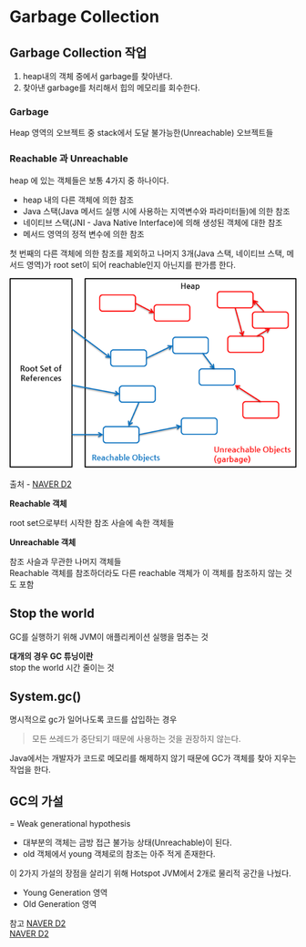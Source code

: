 # Garbage Collection

## Garbage Collection 작업

1. heap내의 객체 중에서 garbage를 찾아낸다.
2. 찾아낸 garbage를 처리해서 힙의 메모리를 회수한다.

### Garbage

Heap 영역의 오브젝트 중 stack에서 도달 불가능한(Unreachable) 오브젝트들

### Reachable 과 Unreachable

heap 에 있는 객체들은 보통 4가지 중 하나이다.

- heap 내의 다른 객체에 의한 참조
- Java 스택(Java 메서드 실행 시에 사용하는 지역변수와 파라미터들)에 의한 참조
- 네이티브 스택(JNI - Java Native Interface)에 의해 생성된 객체에 대한 참조
- 메서드 영역의 정적 변수에 의한 참조

첫 번째의 다른 객체에 의한 참조를 제외하고 나머지 3개(Java 스택, 네이티브 스택, 메서드 영역)가 root set이 되어 reachable인지 아닌지를 판가름 한다.

![reachable](../image/gc/reachable.png)

출처 - 
[NAVER D2](https://d2.naver.com/helloworld/329631)

**Reachable 객체**

root set으로부터 시작한 참조 사슬에 속한 객체들

**Unreachable 객체**

참조 사슬과 무관한 나머지 객체들  
Reachable 객체를 참조하더라도 다른 reachable 객체가 이 객체를 참조하지 않는 것도 포함

## Stop the world

GC를 실행하기 위해 JVM이 애플리케이션 실행을 멈추는 것

**대개의 경우 GC 튜닝이란**   
stop the world 시간 줄이는 것

## System.gc()

명시적으로 gc가 일어나도록 코드를 삽입하는 경우

> 모든 쓰레드가 중단되기 때문에 사용하는 것을 권장하지 않는다.

Java에서는 개발자가 코드로 메모리를 해제하지 않기 때문에 GC가 객체를 찾아 지우는 작업을 한다.

## GC의 가설

= Weak generational hypothesis

- 대부분의 객체는 금방 접근 불가능 상태(Unreachable)이 된다.
- old 객체에서 young 객체로의 참조는 아주 적게 존재한다.

이 2가지 가설의 장점을 살리기 위해 Hotspot JVM에서 2개로 물리적 공간을 나눴다.

- Young Generation 영역
- Old Generation 영역

참고
[NAVER D2](https://d2.naver.com/helloworld/329631)  
[NAVER D2](https://d2.naver.com/helloworld/1329)

